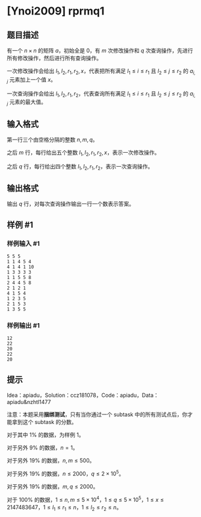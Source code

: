 # [Ynoi2009] rprmq1

## 题目描述

有一个 $n \times n$ 的矩阵 $a$，初始全是 $0$，有 $m$ 次修改操作和 $q$ 次查询操作，先进行所有修改操作，然后进行所有查询操作。

一次修改操作会给出 $l_1,l_2,r_1,r_2,x$，代表把所有满足 $l_1 \le i \le r_1$ 且 $l_2 \le j \le r_2$ 的 $a_{i,j}$ 元素加上一个值 $x$。

一次查询操作会给出 $l_1,l_2,r_1,r_2$，代表查询所有满足 $l_1 \le i \le r_1$ 且 $l_2 \le j \le r_2$ 的 $a_{i,j}$ 元素的最大值。

## 输入格式

第一行三个由空格分隔的整数 $n,m,q$。

之后 $m$ 行，每行给出五个整数 $l_1,l_2,r_1,r_2,x$，表示一次修改操作。

之后 $q$ 行，每行给出四个整数 $l_1,l_2,r_1,r_2$，表示一次查询操作。

## 输出格式

输出 $q$ 行，对每次查询操作输出一行一个数表示答案。

## 样例 #1

### 样例输入 #1
```
5 5 5
1 1 4 5 4
4 1 4 1 10
1 3 3 3 3
1 1 5 5 8
2 4 4 5 8
2 1 2 1
4 1 5 4
1 2 3 5
2 1 5 3
1 3 5 5
```

### 样例输出 #1

```
12
22
20
22
20
```

## 提示

Idea：apiadu，Solution：ccz181078，Code：apiadu，Data：apiadu&nzhtl1477

注意：本题采用**捆绑测试**，只有当你通过一个 subtask 中的所有测试点后，你才能拿到这个 subtask 的分数。

对于其中 $1\%$ 的数据，为样例 1。

对于另外 $9\%$ 的数据，$n=1$。

对于另外 $19\%$ 的数据，$n,m\leq 500$。

对于另外 $19\%$ 的数据，$n\leq 2000$，$q\leq 2\times 10^5$。

对于另外 $19\%$ 的数据，$m,q\leq 2000$。

对于 $100\%$ 的数据，$1\leq n,m\leq 5\times 10^4$，$1\leq q \leq 5\times 10^5$，$1\leq x\leq 2147483647$，$1\leq l_1\leq r_1\leq n$，$1\leq l_2\leq r_2\leq n$。

